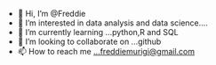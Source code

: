 - 👋 Hi, I’m @Freddie
- 👀 I’m interested in data analysis and data science....
- 🌱 I’m currently learning ...python,R and SQL
- 💞️ I’m looking to collaborate on ...github
- 📫 How to reach me ...freddiemurigi@gmail.com

<!---
Freddie16/Freddie16 is a ✨ special ✨ repository because its `README.md` (this file) appears on your GitHub profile.
You can click the Preview link to take a look at your changes.
--->

